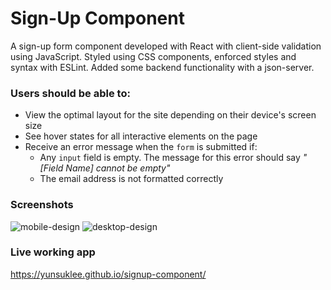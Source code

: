 # Sign-Up Component
A sign-up form component developed with React with client-side validation using JavaScript. 
Styled using CSS components, enforced styles and syntax with ESLint. Added some backend functionality with a json-server.

### Users should be able to:
- View the optimal layout for the site depending on their device's screen size
- See hover states for all interactive elements on the page
- Receive an error message when the `form` is submitted if:
  - Any `input` field is empty. The message for this error should say *"[Field Name] cannot be empty"*
  - The email address is not formatted correctly

### Screenshots

![mobile-design](https://user-images.githubusercontent.com/92840840/212491488-e9476254-dd6e-4f7a-ba04-fd2cb5eaaca6.jpg)
![desktop-design](https://user-images.githubusercontent.com/92840840/212491490-96d648c9-782f-4d84-bf08-b858b2298244.jpg)

### Live working app
https://yunsuklee.github.io/signup-component/
